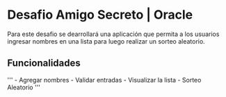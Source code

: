 # Desafio Amigo Secreto | Oracle

Para este desafio se dearrollará una aplicación que permita a los usuarios ingresar nombres en una lista para luego realizar un sorteo aleatorio.

## Funcionalidades

'''
    - Agregar nombres
    - Validar entradas
    - Visualizar la lista
    - Sorteo Aleatorio
'''
